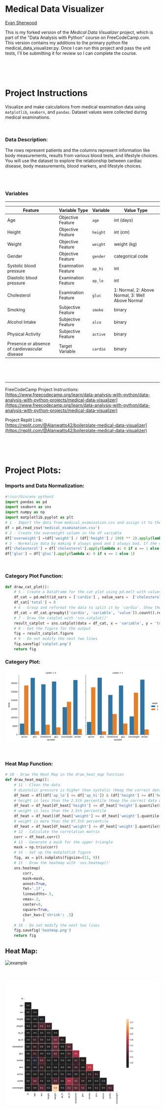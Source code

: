 # Medical Data Visualizer

[Evan Sherwood](https://github.com/Alanwatts42)

This is my forked version of the *Medical Data Visualizer* project, which is part of the "Data Analysis with Python" course on FreeCodeCamp.com. This version contains my additions to the primary python file medical_data_visualizer.py. Once I can run this project and pass the unit tests, I'll be submitting it for review so I can complete the course.

<br>
<br>
<br>

# Project Instructions

Visualize and make calculations from medical examination data using `matplotlib`, `seaborn`, and `pandas`. Dataset values were collected during medical examinations.

<br>


### **Data Description**: <br>

The rows represent patients and the columns represent information like body measurements, results from various blood tests, and lifestyle choices. You will use the dataset to explore the relationship between cardiac disease, body measurements, blood markers, and lifestyle choices.

<br>
<br>

### Variables
---


| Feature | Variable Type | Variable | Value Type |
| -- | -- | -- | -- | 
| Age | Objective Feature | `age` | int (days) |
| Height | Objective Feature | `height` | int (cm) |
| Weight | Objective Feature | `weight` | weight (kg) | 
| Gender | Objective Feature | `gender` | categorical code |
| Systolic blood pressure | Examination Feature | `ap_hi` | int |
| Diastolic blood pressure | Examination Feature | `ap_lo` | int |
| Cholesterol | Examination Feature | `gluc` | 1: Normal, 2: Above Normal, 3: Well Above Normal |
| Smoking | Subjective Feature | `smoke` | binary |
| Alcohol Intake | Subjective Feature | `alco` | binary |
| Physical Activity | Subjective Feature | `active` | binary |
| Presence or absence of cardiovascular disease | Target Variable | `cardio` | binary |



<br>
<br>
<br>


---




FreeCodeCamp Project Instructions: <br>[https://www.freecodecamp.org/learn/data-analysis-with-python/data-analysis-with-python-projects/medical-data-visualizer](https://www.freecodecamp.org/learn/data-analysis-with-python/data-analysis-with-python-projects/medical-data-visualizer)

Project Replit Link: <br>
[https://replit.com/@Alanwatts42/boilerplate-medical-data-visualizer](https://replit.com/@Alanwatts42/boilerplate-medical-data-visualizer)

<br>
<br>
<br>


# Project Plots:

### Imports and Data Normalization:
```python
#!/usr/bin/env python3
import pandas as pd
import seaborn as sns
import numpy as np
import matplotlib.pyplot as plt
# 1 - Import the data from medical_examination.csv and assign it to the df variable
df = pd.read_csv('medical_examination.csv')
# 2 - Create the overweight column in the df variable
df['overweight'] =(df['weight'] / (df['height'] / 100) ** 2).apply(lambda x: 1 if x > 25 else 0)
# 3 - Normalize data by making 0 always good and 1 always bad. If the value of cholesterol or gluc is 1, set the value to 0. If the value is more than 1, set the value to 1
df['cholesterol'] = df['cholesterol'].apply(lambda x: 0 if x == 1 else 1)
df['gluc'] = df['gluc'].apply(lambda x: 0 if x == 1 else 1)
```

<br>

### Category Plot Function:
```python
def draw_cat_plot(): 
    # 5 - Create a DataFrame for the cat plot using pd.melt with values from cholesterol, gluc, smoke, alco, active, and overweight in the df_cat variable.
    df_cat = pd.melt(id_vars = ['cardio'] , value_vars =  ['cholesterol', 'gluc', 'smoke', 'alco', 'active', 'overweight'], frame = df)
    df_cat['total'] = 0
    # 6 - Group and reformat the data to split it by 'cardio'. Show the counts of each feature. You will have to rename one of the columns for the catplot to work correctly.
    df_cat = df_cat.groupby(['cardio', 'variable', 'value']).count().reset_index()
    # 7 - Draw the catplot with 'sns.catplot()'
    result_catplot = sns.catplot(data = df_cat, x = 'variable', y = 'total', hue = 'value', col ='cardio', kind ='bar')
    # 8 - Get the figure for the output
    fig = result_catplot.figure
    # 9 - Do not modify the next two lines
    fig.savefig('catplot.png')
    return fig
```


### Category Plot:

![Figure 1](catplot.png)


<br>


### Heat Map Function:
```python
# 10 - Draw the Heat Map in the draw_heat_map function
def draw_heat_map(): 
    # 11 - Clean the data
    # diastolic pressure is higher than systolic (Keep the correct data with (df['ap_lo'] <= df['ap_hi']))
    df_heat = df[(df['ap_lo'] <= df['ap_hi']) & (df['height'] >= df['height'].quantile(0.025))]
    # height is less than the 2.5th percentile (Keep the correct data with (df['height'] >= df['heigth'].quantile(0.025)))
    df_heat = df_heat[df_heat['height'] <= df_heat['height'].quantile(0.975)]
    # weight is less than the 2.5th percentile
    df_heat = df_heat[(df_heat['weight'] >= df_heat['weight'].quantile(0.025))]
    # weight is more than the 97.5th percentile
    df_heat = df_heat[df_heat['weight'] <= df_heat['weight'].quantile(0.975)]
    # 12 - Calculate the correlation matrix
    corr = df_heat.corr()
    # 13 - Generate a mask for the upper triangle
    mask = np.triu(corr)
    # 14 - Set up the matplotlib figure
    fig, ax = plt.subplots(figsize=(11, 9))
    # 15 - Draw the heatmap with 'sns.heatmap()'
    sns.heatmap(
        corr, 
        mask=mask, 
        annot=True, 
        fmt='.1f', 
        linewidths=.5, 
        vmax=.3, 
        center=0, 
        square=True, 
        cbar_kws={'shrink': .5}
        )
    # 16 - Do not modify the next two lines
    fig.savefig('heatmap.png')
    return fig
```

## Heat Map:

![example](examples/Figure_2.png)

<br>

![heat map](heatmap.png)



<br>



